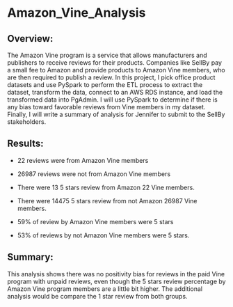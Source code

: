 # Amazon_Vine_Analysis
## Overview:
The Amazon Vine program is a service that allows manufacturers and publishers to receive reviews for their products. Companies like SellBy pay a small fee to Amazon and provide products to Amazon Vine members, who are then required to publish a review.
In this project, I pick office product datasets and use PySpark to perform the ETL process to extract the dataset, transform the data, connect to an AWS RDS instance, and load the transformed data into PgAdmin. I will use PySpark to determine if there is any bias toward favorable reviews from Vine members in my dataset. Finally, I will write a summary of analysis for Jennifer to submit to the SellBy stakeholders.

## Results:
- 22 reviews were from Amazon Vine members
- 26987 reviews were not from Amazon Vine members
 
- There were 13 5 stars review from Amazon 22 Vine members.
- There were 14475 5 stars review from not Amazon 26987 Vine members.

- 59% of review by Amazon Vine members were 5 stars
- 53% of reviews by not Amazon Vine members were 5 stars.

## Summary:
This analysis shows there was no positivity bias for reviews in the paid Vine program with unpaid reviews, even though the 5 stars review percentage by Amazon Vine program members are a little bit higher. The additional analysis would be compare the 1 star review from both groups.



















